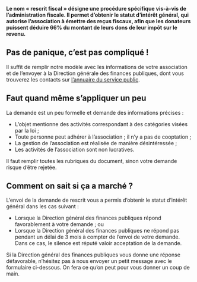 **Le nom « rescrit fiscal » désigne une procédure spécifique vis-à-vis de l’administration fiscale. Il permet d’obtenir le statut d’intérêt général, qui autorise l’association à émettre des reçus fiscaux, afin que les donateurs puissent déduire 66% du montant de leurs dons de leur impôt sur le revenu.** 


## Pas de panique, c’est pas compliqué !

Il suffit de remplir notre modèle avec les informations de votre association et de l’envoyer à la Direction générale des finances publiques, dont vous trouverez les contacts sur [l’annuaire du service public](https://lannuaire.service-public.fr/gouvernement/administration-centrale-ou-ministere_170702). 


## Faut quand même s’appliquer un peu

La demande est un peu formelle et demande des informations précises :
* L’objet mentionne des activités correspondant à des catégories visées par la loi ;
* Toute personne peut adhérer à l’association ; il n’y a pas de cooptation ; 
* La gestion de l’association est réalisée de manière désintéressée ;
* Les activités de l’association sont non lucratives.

Il faut remplir toutes les rubriques du document, sinon votre demande risque d’être rejetée. 


## Comment on sait si ça a marché ? 

L’envoi de la demande de rescrit vous a permis d’obtenir le statut d’intérêt général dans les cas suivant : 
* Lorsque la Direction général des finances publiques répond favorablement à votre demande ; ou
* Lorsque la Direction général des finances publiques ne répond pas pendant un délai de 3 mois à compter de l’envoi de votre demande. Dans ce cas, le silence est réputé valoir acceptation de la demande. 

Si la Direction général des finances publiques vous donne une réponse défavorable, n’hésitez pas à nous envoyer un petit message avec le formulaire ci-dessous. On fera ce qu’on peut pour vous donner un coup de main. 
